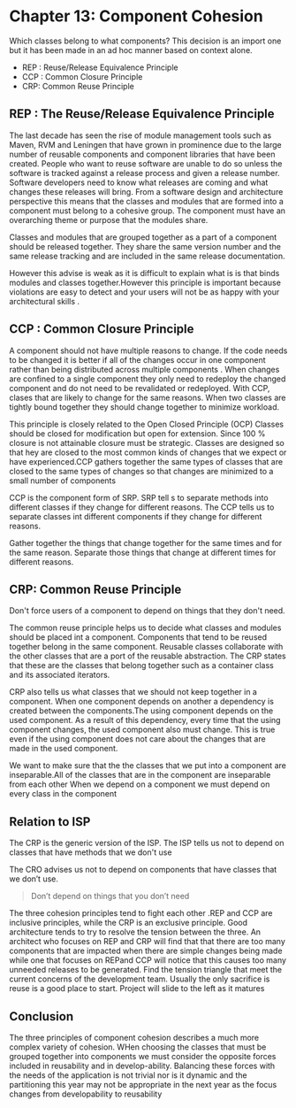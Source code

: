 # Chapter 13: Component Cohesion

Which classes belong to what components? This decision is an import one but it has been made in an ad hoc manner based on context alone.

- REP : Reuse/Release Equivalence Principle
- CCP : Common Closure Principle
- CRP: Common Reuse Principle

## REP : The Reuse/Release Equivalence Principle

The last decade has seen the rise of module management tools such as Maven, RVM and Leningen that have grown in prominence due to the large number of reusable components and component libraries that have been created.
People who want to reuse software are unable to do so unless the software is tracked against a release process and given a release number. Software developers need to know what releases are coming and what changes these releases will bring. From a software design and architecture perspective this means that the classes and modules that are formed into a component must belong to a cohesive group. The component must have an overarching theme or purpose that the modules share.

Classes and modules that are grouped together as a part of a component should be released together. They share the same version number and the same release tracking and are included in the same release documentation.

However this advise is weak as it is difficult to explain what is is that binds modules and classes together.However this principle is important because violations are easy to detect and your users will not be as happy with your architectural skills .

## CCP : Common Closure Principle

A component should not have multiple reasons to change. If the code needs to be changed it is better if all of the changes occur in one component rather than being distributed across multiple components . When changes are confined to a single component they only need to redeploy the changed component and do not need to be revalidated or redeployed. With CCP, clases that are likely to change for the same reasons. When two classes are tightly bound together they should change together to minimize workload.

This principle is closely related to the Open Closed Principle (OCP) Classes should be closed for modification but open for extension. Since 100 % closure is not attainable closure must be strategic. Classes are designed so that hey are closed to the most common kinds of changes that we expect or have experienced.CCP gathers together the same types of classes that are closed to the same types of changes so that changes are minimized to a small number of components

CCP is the component form of SRP. SRP tell s to separate methods into different classes if they change for different reasons. The CCP tells us to separate classes int different components if they change for different reasons.

Gather together the things that change together for the same times and for the same reason. Separate those things that change at different times for different reasons.

## CRP: Common Reuse Principle

Don't force users of a component to depend on things that they don't need.

The common reuse principle helps us to decide what classes and modules should be placed int a component. Components that tend to be reused together belong in the same component. Reusable classes collaborate with the other classes that are a port of the reusable abstraction. The CRP states that these are the classes that belong together such as a container class and its associated iterators.

CRP also tells us what classes that we should not keep together in a component. When one component depends on another a dependency is created between the components.The using component depends on the used component. As a result of this dependency, every time that the using component changes, the used component also must change. This is true even if the using component does not care about the changes that are made in the used component.

We want to make sure that the the classes that we put into a component are inseparable.All of the classes that are in the component are inseparable from each other When we depend on a component we must depend on every class in the component

## Relation to ISP

The CRP is the generic version of the ISP. The ISP tells us not to depend on classes that have methods that we don't use

The CRO advises us not to depend on components that have classes that we don’t use.

> Don’t depend on things that you don’t need

The three cohesion principles tend to fight each other .REP and CCP are inclusive principles, while the CRP is an exclusive principle. Good architecture tends to try to resolve the tension between the three. An architect who focuses on REP and CRP will find that that there are too many components that are impacted when there are simple changes being made while one that focuses on REPand CCP will notice that this causes too many unneeded releases to be generated. Find the tension triangle that meet the current concerns of the development team. Usually the only sacrifice is reuse is a good place to start. Project will slide to the left as it matures

## Conclusion

The three principles of component cohesion describes a much more complex variety of cohesion. WHen choosing the classes that must be grouped together into components we must consider the opposite forces included in reusability and in develop-ability. Balancing these forces with the needs of the application is not trivial nor is it dynamic and the partitioning this year may not be appropriate in the next year as the focus changes from developability to reusability
